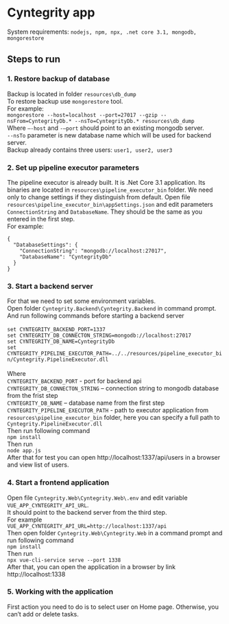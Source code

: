 # Cyntegrity app

System requirements: `nodejs, npm, npx, .net core 3.1, mongodb, mongorestore`

## Steps to run

### 1. Restore backup of database
Backup is located in folder `resources\db_dump`\
To restore backup use `mongorestore` tool.\
For example:\
`mongorestore --host=localhost --port=27017 --gzip --nsFrom=CyntegrityDb.* --nsTo=CyntegrityDb.* resources\db_dump`\
Where `–-host` and `-–port` should point to an existing mongodb server.\
`--nsTo` parameter is new database name which will be used for backend server.\
Backup already contains three users: `user1, user2, user3`

### 2. Set up pipeline executor parameters
The pipeline executor is already built. It is .Net Core 3.1 application. Its binaries are located in `resources\pipeline_executor_bin` folder. We need only to change settings if they distinguish from default.
Open file `resources\pipeline_executor_bin\appSettings.json` and edit parameters `ConnectionString` and `DatabaseName`. They should be the same as you entered in the first step.\
For example:
```
{
  "DatabaseSettings": {
    "ConnectionString": "mongodb://localhost:27017",
    "DatabaseName": "CyntegrityDb"
  }
}
```

### 3. Start a backend server
For that we need to set some environment variables.\
Open folder `Cyntegrity.Backend\Cyntegrity.Backend` in command prompt.\
And run following commands before starting a backend server\
\
`set CYNTEGRITY_BACKEND_PORT=1337`\
`set CYNTEGRITY_DB_CONNECTON_STRING=mongodb://localhost:27017`\
`set CYNTEGRITY_DB_NAME=CyntegrityDb`\
`set CYNTEGRITY_PIPELINE_EXECUTOR_PATH=../../resources/pipeline_executor_bin/Cyntegrity.PipelineExecutor.dll`\
\
Where\
`CYNTEGRITY_BACKEND_PORT` - port for backend api\
`CYNTEGRITY_DB_CONNECTON_STRING` – connection string to mongodb database from the frist step\
`CYNTEGRITY_DB_NAME` – database name from the first step\
`CYNTEGRITY_PIPELINE_EXECUTOR_PATH` - path to executor application from `resources\pipeline_executor_bin` folder, here you can specify a full path to `Cyntegrity.PipelineExecutor.dll`\
Then run following command\
`npm install`\
Then run \
`node app.js`\
After that for test you can open http://localhost:1337/api/users in a browser and view list of users.

### 4. Start a frontend application
Open file `Cyntegrity.Web\Cyntegrity.Web\.env` and edit variable `VUE_APP_CYNTEGRITY_API_URL`.\
It should point to the backend server from the third step.\
For example\
`VUE_APP_CYNTEGRITY_API_URL=http://localhost:1337/api`\
Then open folder `Cyntegrity.Web\Cyntegrity.Web` in a command prompt and run following command\
`npm install`\
Then run\
`npx vue-cli-service serve --port 1338`\
After that, you can open the application in a browser by link http://localhost:1338

### 5. Working with the application
First action you need to do is to select user on Home page. Otherwise, you can’t add or delete tasks.
